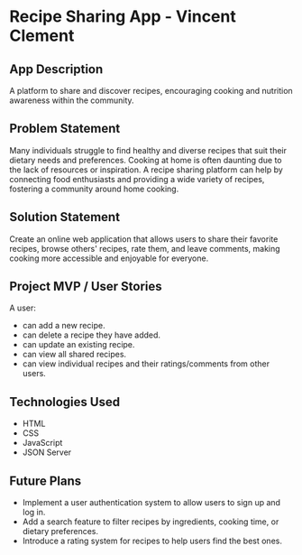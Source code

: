 # Recipe Sharing App - Vincent Clement  

## App Description  
A platform to share and discover recipes, encouraging cooking and nutrition awareness within the community.  

## Problem Statement  
Many individuals struggle to find healthy and diverse recipes that suit their dietary needs and preferences. Cooking at home is often daunting due to the lack of resources or inspiration. A recipe sharing platform can help by connecting food enthusiasts and providing a wide variety of recipes, fostering a community around home cooking.  

## Solution Statement  
Create an online web application that allows users to share their favorite recipes, browse others' recipes, rate them, and leave comments, making cooking more accessible and enjoyable for everyone.  

## Project MVP / User Stories  
A user:  
- can add a new recipe.  
- can delete a recipe they have added.  
- can update an existing recipe.  
- can view all shared recipes.  
- can view individual recipes and their ratings/comments from other users.  

## Technologies Used  
- HTML  
- CSS  
- JavaScript  
- JSON Server  

## Future Plans  
- Implement a user authentication system to allow users to sign up and log in.  
- Add a search feature to filter recipes by ingredients, cooking time, or dietary preferences.  
- Introduce a rating system for recipes to help users find the best ones.
